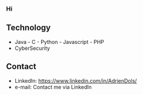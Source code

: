 ### Hi 

## Technology
* Java - C - Python - Javascript - PHP
* CyberSecurity

## Contact
* LinkedIn: https://www.linkedin.com/in/AdrienDols/
* e-mail: Contact me via LinkedIn

